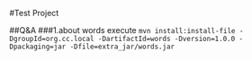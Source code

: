 #Test Project

##Q&A
###1.about words
execute ```mvn install:install-file -DgroupId=org.cc.local -DartifactId=words -Dversion=1.0.0 -Dpackaging=jar -Dfile=extra_jar/words.jar```

